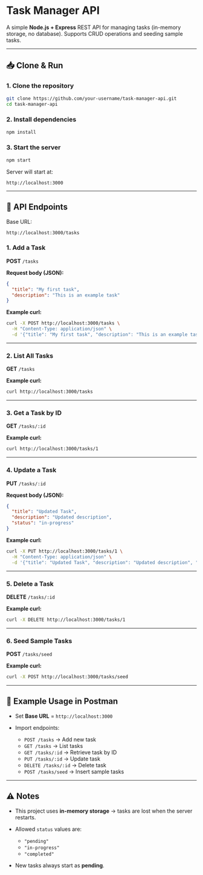 # Task Manager API

A simple **Node.js + Express** REST API for managing tasks (in-memory storage, no database).
Supports CRUD operations and seeding sample tasks.

---

## 📥 Clone & Run

### 1. Clone the repository

```bash
git clone https://github.com/your-username/task-manager-api.git
cd task-manager-api
```

### 2. Install dependencies

```bash
npm install
```

### 3. Start the server

```bash
npm start
```

Server will start at:

```
http://localhost:3000
```

---

## 📌 API Endpoints

Base URL:

```
http://localhost:3000/tasks
```

### 1. Add a Task

**POST** `/tasks`

**Request body (JSON):**

```json
{
  "title": "My first task",
  "description": "This is an example task"
}
```

**Example curl:**

```bash
curl -X POST http://localhost:3000/tasks \
  -H "Content-Type: application/json" \
  -d '{"title": "My first task", "description": "This is an example task"}'
```

---

### 2. List All Tasks

**GET** `/tasks`

**Example curl:**

```bash
curl http://localhost:3000/tasks
```

---

### 3. Get a Task by ID

**GET** `/tasks/:id`

**Example curl:**

```bash
curl http://localhost:3000/tasks/1
```

---

### 4. Update a Task

**PUT** `/tasks/:id`

**Request body (JSON):**

```json
{
  "title": "Updated Task",
  "description": "Updated description",
  "status": "in-progress"
}
```

**Example curl:**

```bash
curl -X PUT http://localhost:3000/tasks/1 \
  -H "Content-Type: application/json" \
  -d '{"title": "Updated Task", "description": "Updated description", "status": "in-progress"}'
```

---

### 5. Delete a Task

**DELETE** `/tasks/:id`

**Example curl:**

```bash
curl -X DELETE http://localhost:3000/tasks/1
```

---

### 6. Seed Sample Tasks

**POST** `/tasks/seed`

**Example curl:**

```bash
curl -X POST http://localhost:3000/tasks/seed
```

---

## 🧪 Example Usage in Postman

* Set **Base URL** = `http://localhost:3000`
* Import endpoints:

  * `POST /tasks` → Add new task
  * `GET /tasks` → List tasks
  * `GET /tasks/:id` → Retrieve task by ID
  * `PUT /tasks/:id` → Update task
  * `DELETE /tasks/:id` → Delete task
  * `POST /tasks/seed` → Insert sample tasks

---

## ⚠️ Notes

* This project uses **in-memory storage** → tasks are lost when the server restarts.
* Allowed `status` values are:

  * `"pending"`
  * `"in-progress"`
  * `"completed"`
* New tasks always start as **pending**.


